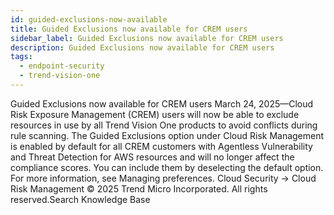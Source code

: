 ```yaml
---
id: guided-exclusions-now-available
title: Guided Exclusions now available for CREM users
sidebar_label: Guided Exclusions now available for CREM users
description: Guided Exclusions now available for CREM users
tags:
  - endpoint-security
  - trend-vision-one
---
```


 Guided Exclusions now available for CREM users March 24, 2025—Cloud Risk Exposure Management (CREM) users will now be able to exclude resources in use by all Trend Vision One products to avoid conflicts during rule scanning. The Guided Exclusions option under Cloud Risk Management is enabled by default for all CREM customers with Agentless Vulnerability and Threat Detection for AWS resources and will no longer affect the compliance scores. You can include them by deselecting the default option. For more information, see Managing preferences. Cloud Security → Cloud Risk Management © 2025 Trend Micro Incorporated. All rights reserved.Search Knowledge Base
